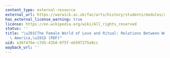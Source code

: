 ```yaml
---
content_type: external-resource
external_url: https://warwick.ac.uk/fac/arts/history/students/modules/archive/sexuality_and_the_body/bibliography/17_carroll_smith-rosenberg_the_female_world_of_love_and_ritual.pdf
has_external_license_warning: true
license: https://en.wikipedia.org/wiki/All_rights_reserved
status: ''
title: "\u201CThe Female World of Love and Ritual: Relations Between Women in Nineteenth-Century\
  \ America,\u201D (PDF)"
uid: a367476e-c7d5-4350-8f5f-eb597275a9cc
wayback_url: ''
---
```

